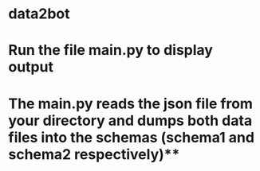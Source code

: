 # data2bot 
# Run the file main.py to display output
# The main.py reads the json file from your directory and dumps both data files into the schemas (schema1 and schema2 respectively)**
